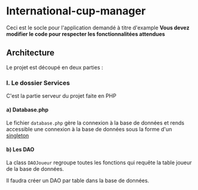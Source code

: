 # International-cup-manager

Ceci est le socle pour l'application demandé à titre d'example **Vous devez modifier le code pour respecter les fonctionnalitées attendues**

## Architecture

Le projet est découpé en deux parties :

### **I. Le dossier Services**
C'est la partie serveur du projet faite en PHP

#### a) Database.php

Le fichier `database.php` gère la connexion à la base de données et rends accessible une connexion à la base de données sous la forme d'un [singleton](https://fr.wikipedia.org/wiki/Singleton_(patron_de_conception))

#### b) Les DAO




La class `DAOJoueur` regroupe toutes les fonctions qui requête la table joueur de la base de données.

Il faudra créer un DAO par table dans la base de données.



